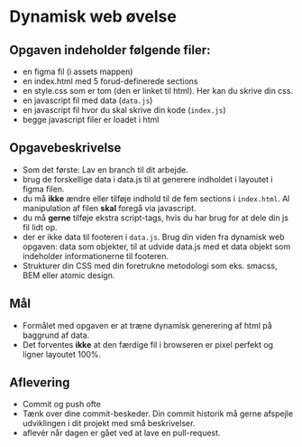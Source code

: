 # Dynamisk web øvelse

## Opgaven indeholder følgende filer:
- en figma fil (i assets mappen)
- en index.html med 5 forud-definerede sections
- en style.css som er tom (den er linket til html). Her kan du skrive din css.
- en javascript fil med data (`data.js`)
- en javascript fil hvor du skal skrive din kode (`index.js`)
- begge javascript filer er loadet i html


## Opgavebeskrivelse
- Som det første: Lav en branch til dit arbejde.
- brug de forskellige data i data.js til at generere indholdet i layoutet i figma filen.
- du må **ikke** ændre eller tilføje indhold til de fem sections i `index.html`. Al manipulation af filen **skal** foregå via javascript.
- du må **gerne** tilføje ekstra script-tags, hvis du har brug for at dele din js fil lidt op.
- der er ikke data til footeren i `data.js`. Brug din viden fra dynamisk web opgaven: data som objekter, til at udvide data.js med et data objekt som indeholder informationerne til footeren.
- Strukturer din CSS med din foretrukne metodologi som eks. smacss, BEM eller atomic design.

## Mål
- Formålet med opgaven er at træne dynamisk generering af html på baggrund af data. 
- Det forventes **ikke** at den færdige fil i browseren er pixel perfekt og ligner layoutet 100%. 

## Aflevering
- Commit og push ofte
- Tænk over dine commit-beskeder. Din commit historik må gerne afspejle udviklingen i dit projekt med små beskrivelser. 
- aflevér når dagen er gået ved at lave en pull-request.
